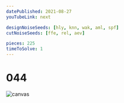 ```yaml
---
datePublished: 2021-08-27
youTubeLink: next

designNoiseSeeds: [hly, knn, wak, aml, spf]
cutNoiseSeeds: [ffe, rel, aev]

pieces: 225
timeToSolve: 1
---
```


# 044

![canvas](https://res.cloudinary.com/abstract-puzzles/image/upload/w_2000/044_hly-knn-wak-aml-spf_ffe-rel-aev?raw=true)

